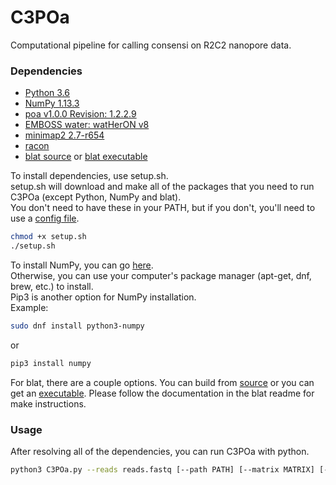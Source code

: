 # C3POa
Computational pipeline for calling consensi on R2C2 nanopore data.

### Dependencies ###
- [Python 3.6](https://www.python.org/downloads/)
- [NumPy 1.13.3](https://scipy.org/install.html)
- [poa v1.0.0 Revision: 1.2.2.9](https://github.com/tanghaibao/bio-pipeline)
- [EMBOSS water: watHerON v8](https://users.soe.ucsc.edu/~rvolden/C3POa/EMBOSS-6.6.0_v8.tar.gz)
- [minimap2 2.7-r654](https://github.com/lh3/minimap2)
- [racon](https://github.com/isovic/racon)
- [blat source](https://users.soe.ucsc.edu/~kent/src/blatSrc35.zip) or [blat executable](http://hgdownload.soe.ucsc.edu/admin/exe/)

To install dependencies, use setup.sh.  
setup.sh will download and make all of the packages that you need to run C3POa (except Python, NumPy and blat).  
You don't need to have these in your PATH, but if you don't, you'll need to use a [config file](example_config).
```bash
chmod +x setup.sh
./setup.sh
```

To install NumPy, you can go [here](https://scipy.org/install.html).  
Otherwise, you can use your computer's package manager (apt-get, dnf, brew, etc.) to install.  
Pip3 is another option for NumPy installation.  
Example:
```bash
sudo dnf install python3-numpy
```
or
```bash
pip3 install numpy
```

For blat, there are a couple options. You can build from [source](https://users.soe.ucsc.edu/~kent/src/blatSrc35.zip) or you can get an [executable](http://hgdownload.soe.ucsc.edu/admin/exe/). Please follow the documentation in the blat readme for make instructions.

### Usage ###
After resolving all of the dependencies, you can run C3POa with python.

```bash
python3 C3POa.py --reads reads.fastq [--path PATH] [--matrix MATRIX] [--config CONFIG] [--output OUTPUT] [--figure FIGURE]
```
